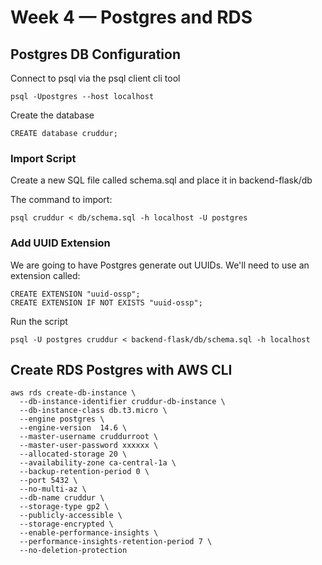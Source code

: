 # Week 4 — Postgres and RDS

## Postgres DB Configuration
Connect to psql via the psql client cli tool
```
psql -Upostgres --host localhost
```

Create the database
```
CREATE database cruddur;
```

### Import Script
Create a new SQL file called schema.sql and place it in backend-flask/db

The command to import:
```
psql cruddur < db/schema.sql -h localhost -U postgres
```

### Add UUID Extension
We are going to have Postgres generate out UUIDs. We'll need to use an extension called:
```
CREATE EXTENSION "uuid-ossp";
CREATE EXTENSION IF NOT EXISTS "uuid-ossp";
```

Run the script
```
psql -U postgres cruddur < backend-flask/db/schema.sql -h localhost
```

## Create RDS Postgres with AWS CLI
```
aws rds create-db-instance \
  --db-instance-identifier cruddur-db-instance \
  --db-instance-class db.t3.micro \
  --engine postgres \
  --engine-version  14.6 \
  --master-username cruddurroot \
  --master-user-password xxxxxx \
  --allocated-storage 20 \
  --availability-zone ca-central-1a \
  --backup-retention-period 0 \
  --port 5432 \
  --no-multi-az \
  --db-name cruddur \
  --storage-type gp2 \
  --publicly-accessible \
  --storage-encrypted \
  --enable-performance-insights \
  --performance-insights-retention-period 7 \
  --no-deletion-protection
```
